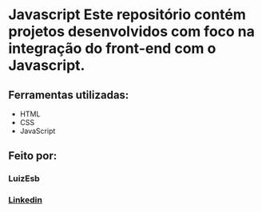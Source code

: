 # Javascript Este repositório contém projetos desenvolvidos com foco na integração do front-end com o Javascript.

## Ferramentas utilizadas:

* HTML
* CSS
* JavaScript

## Feito por:

### LuizEsb

### [Linkedin](https://www.linkedin.com/in/luiz-felipe-esboldrim-9942a0345/)
